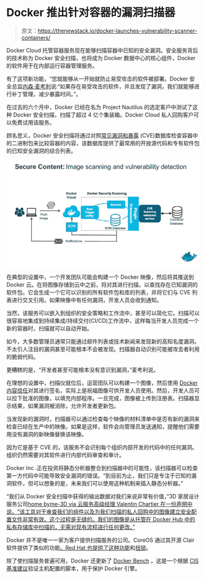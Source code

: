 # Docker 推出针对容器的漏洞扫描器

> 原文：<https://thenewstack.io/docker-launches-vulnerability-scanner-containers/>

Docker Cloud 托管容器服务现在能够扫描容器中已知的安全漏洞。安全服务背后的技术称为 Docker 安全扫描，也将成为 Docker 数据中心的核心组件，Docker 的软件用于在内部运行容器管理服务。

有了这项新功能，“您就能够从一开始就防止易受攻击的软件被部署。Docker 安全总监[内森·麦考利](https://twitter.com/nathanmccauley)说:“如果存在易受攻击的软件，并且发现了漏洞，我们就能够进行补丁管理，减少暴露时间。”。

在过去的六个月中，Docker 已经在名为 Project Nautilus 的选定客户中测试了这种 Docker 安全扫描，扫描了超过 4 亿个集装箱。Docker Cloud 私人回购客户可以免费试用该服务。

顾名思义，Docker 安全扫描将通过对照[常见漏洞和暴露](https://cve.mitre.org/) (CVE)数据库检查容器中的二进制包来比较容器的内容，该数据库提供了最常用的开放源代码和专有软件包的已知安全漏洞的综合列表。

![DockerScanning](img/741ef1e89faf4804a8bbbc21ed22b7f8.png)

在典型的设置中，一个开发团队可能会构建一个 Docker 映像，然后将其推送到 Docker 云。在将图像存储到云中之前，将对其进行扫描，以查找存在已知漏洞的软件包。它会生成一个它可以识别的所有软件包和库的列表，并将它们与 CVE 列表进行交叉引用。如果映像中有任何漏洞，开发人员会收到通知。

当然，该服务可以嵌入到组织的安全策略和工作流中，甚至可以简化它。扫描可以很容易地集成到持续集成/持续交付(CI/CD)工作流中，这样每当开发人员完成一个新的容器时，扫描就可以自动开始。

如今，大多数管理员通常只能通过邮件列表或技术新闻来发现新的高知名度漏洞。不太引人注目的漏洞甚至可能根本不会被发现。扫描器自动识别可能被攻击者利用的脆弱代码。

更糟糕的是，“开发者甚至可能根本没有意识到漏洞，”麦考利说。

在理想的设置中，扫描仪就位后，运营团队可以构建一个图像，然后使用 [Docker 内容信任](https://blog.docker.com/2015/08/content-trust-docker-1-8/)对其进行签名，实际上是祝福图像可供开发人员使用。然后，开发人员可以拉下批准的图像，以填充内部程序。一旦完成，图像被上传到注册表。扫描器显示结果，如果漏洞被消除，允许开发者更新包。

当发现新的漏洞时，扫描器可以通过检查每个映像的材料清单中是否有新的漏洞来检查已经在生产中的映像。如果是这样，软件会向管理员发送通知，提醒他们需要用没有漏洞的新映像替换该映像。

因为它是基于 CVE 的，该服务不会识别每个组织内部开发的代码中的任何漏洞。组织仍然需要对其软件进行内部代码审查和审计。

Docker Inc .正在投资将静态分析器整合到扫描器中的可能性，该扫描器可以检查第一方代码中可能导致安全漏洞的错误。“到目前为止，我们只是专注于已知的漏洞软件，但可以想象的是，未来我们可以使用这种机制来插入静态分析器。”

“我们从 Docker 安全扫描中获得的输出数据对我们来说非常有价值，”3D 家居设计服务公司[home byme-3D via 云服务高级经理 Valentin Chartier 在一份声明中说。“该工具对于审查我们的组件以及为我们扫描的私人回购中的图像建立安全配置文件非常有效。这个过程是无缝的。我们的图像是从托管在 Docker Hub 中的私有存储库中扫描的，无需对现有流程进行任何更改。”](http://www.3ds.com/products-services/3dvia/space-planning-software/homebyme/)

Docker 并不是唯一一家为客户提供扫描服务的公司。CoreOS 通过其开源 Clair 软件提供了类似的功能[。Red Hat 也提供了这种功能](https://thenewstack.io/coreos-adds-remediation-hooks-clair-container-security-scanner/)和[扭锁](https://thenewstack.io/twistlock-future-container-security/)。

除了使扫描服务普遍可用，Docker 还更新了 [Docker Bench](https://github.com/docker/docker-bench-security) ，这是一个根据 [CIS 基准建议](http://www.networkworld.com/article/3056031/open-source-tools/22-new-concerns-added-to-docker-security-benchmark.html)验证主机配置的脚本，用于保护 Docker 引擎。

<svg xmlns:xlink="http://www.w3.org/1999/xlink" viewBox="0 0 68 31" version="1.1"><title>Group</title> <desc>Created with Sketch.</desc></svg>